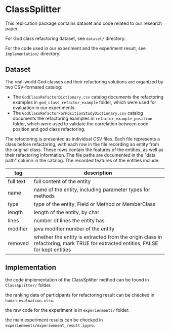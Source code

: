 # ClassSplitter

This replication package contains dataset and code related to our research paper.

For God class refactoring dataset, see `dataset/` directory.

For the code used in our experiment and the experiment result, see `Implementation/` directory.

## Dataset

The real-world God classes and their refactoring solutions are organized by two CSV-formated catalog: 

* The `GodClassRefactorDictionary.csv` catalog documents the refactoring examples in `god_class_refactor_example` folder, which were used for evaluation in our experiments.
* The `GodClassRefactorForPositionStudyDictionary.csv` catalog documents the refactoring examples in `refactor_example_position` folder, which were used to validate the correlation between code position and god class refactoring. 

The refactoring is presented as individual CSV files. Each file represents a class before refactoring, with each row in the file recording an entity from the original class. These rows contain the features of the entities, as well as their refactoring information. The file paths are documented in the "data path" column in the catalog. The recorded features of the entities include:

| tag       | description                                                  |
| --------- | ------------------------------------------------------------ |
| full text | full content of the entity                                   |
| name      | name of the entity, including parameter types for methods    |
| type      | type of the entity, Field or Method or MemberClass           |
| length    | length of the entity, by char                                |
| lines     | number of lines the entity has                               |
| modifier  | java modifier number of the entity                           |
| removed   | whether the entity is extracted from the origin class in refactoring, mark TRUE for extracted entities, FALSE for kept entities |

## Implementation

the code implementation of the ClassSplitter method can be found in `ClassSplitter/` folder.

the ranking data of participants for refactoring result can be checked in `human-evaluation.xlsx`.

the raw code for the experiment is in `experienments/` folder.

the main experiment results can be checked in `experienments/experienment_result.ipynb`.
